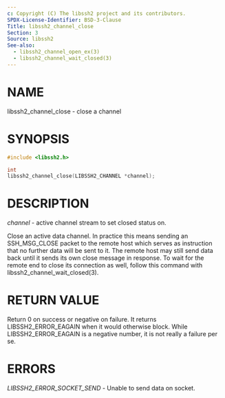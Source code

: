 ```yaml
---
c: Copyright (C) The libssh2 project and its contributors.
SPDX-License-Identifier: BSD-3-Clause
Title: libssh2_channel_close
Section: 3
Source: libssh2
See-also:
  - libssh2_channel_open_ex(3)
  - libssh2_channel_wait_closed(3)
---
```


# NAME

libssh2_channel_close - close a channel

# SYNOPSIS

~~~c
#include <libssh2.h>

int
libssh2_channel_close(LIBSSH2_CHANNEL *channel);
~~~

# DESCRIPTION

*channel* - active channel stream to set closed status on.

Close an active data channel. In practice this means sending an SSH_MSG_CLOSE
packet to the remote host which serves as instruction that no further data
will be sent to it. The remote host may still send data back until it sends
its own close message in response. To wait for the remote end to close its
connection as well, follow this command with libssh2_channel_wait_closed(3).

# RETURN VALUE

Return 0 on success or negative on failure. It returns
LIBSSH2_ERROR_EAGAIN when it would otherwise block. While
LIBSSH2_ERROR_EAGAIN is a negative number, it is not really a failure per se.

# ERRORS

*LIBSSH2_ERROR_SOCKET_SEND* - Unable to send data on socket.
